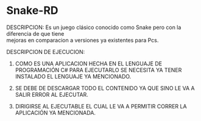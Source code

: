 # Snake-RD
DESCRIPCION:
Es un juego clásico conocido como Snake pero con la diferencia de que tiene  
mejoras en comparacion a versiones ya existentes para Pcs.

DESCRIPCION DE EJECUCION:

1. COMO ES UNA APLICACION HECHA EN EL LENGUAJE DE PROGRAMACIÓN C# PARA EJECUTARLO SE NECESITA
YA TENER INSTALADO EL LENGUAJE YA MENCIONADO.

2. SE DEBE DE DESCARGAR TODO EL CONTENIDO YA QUE SINO LE VA A SALIR ERROR AL EJECUTAR.

3. DIRIGIRSE AL EJECUTABLE  EL CUAL LE VA A PERMITIR CORRER LA APLICACIÓN YA MENCIONADA. 





